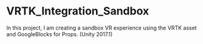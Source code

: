 # VRTK_Integration_Sandbox
In this project, I am creating a sandbox VR experience using the VRTK asset and GoogleBlocks for Props. (Unity 2017.1)
